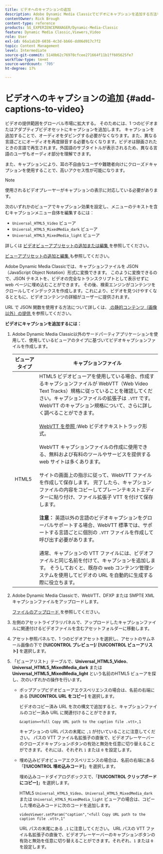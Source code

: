 ```yaml
---
title: ビデオへのキャプションの追加
description: Adobe Dynamic Media Classicでビデオにキャプションを追加する方法を説明します。
contentOwner: Rick Brough
content-type: reference
products: SG_EXPERIENCEMANAGER/Dynamic-Media-Classic
feature: Dynamic Media Classic,Viewers,Video
role: User
exl-id: 66a1ab20-6036-4c3d-bb66-dd06d917c7f2
topic: Content Management
level: Intermediate
source-git-commit: 5140b62c76970cfcee271664f11b1ff605625fe7
workflow-type: tm+mt
source-wordcount: '705'
ht-degree: 17%

---
```


# ビデオへのキャプションの追加 {#add-captions-to-video}

ビデオの提供範囲をグローバル市場に拡大する。 そのためには、1 つのビデオまたはアダプティブビデオセットにキャプションを追加します。 キャプションを追加することで、オーディオをダビングする必要がなくなります。また、異なる言語ごとにオーディオを再度録音する必要もなくなります。ビデオは録画されたときの言語で再生されます。外国語のサブタイトルが表示されるため、異なる言語のユーザもオーディオ部分を理解できます。

また、キャプションにより、耳の不自由なユーザや難聴者向けにクローズドキャプションを使用することで、高いアクセス性が可能になります。

>[!NOTE]
>
>使用されるビデオプレーヤーがキャプションの表示に対応している必要があります。

次のいずれかのビューアでキャプション効果を設定し、メニューのテキストを含むキャプションメニュー自体を編集するには：

* `Universal_HTML5_Video` ビューア
* `Universal_HTML5_MixedMedia_dark` ビューア
* `Universal_HTML5_MixedMedia_light` ビューア

詳しくは [ ビデオビューアプリセットの追加または編集 ](previewing-videos-video-viewer.md#adding_or_editing_a_video_viewer_preset) を参照してください。

[ ビューアプリセットの追加と編集 ](application-setup.md#adding_and_editing_viewer_presets) も参照してください。

Adobe Dynamic Media Classicでは、キャプションファイルを JSON （JavaScript Object Notation）形式に変換できます。 このように変換できるので、JSON テキストを、ビデオの完全なトランスクリプトとして表示せずに web ページに埋め込むことができます。 その後、検索エンジンがコンテンツをクロールしてインデックスを作成します。これにより、ビデオを見つけやすくなるとともに、ビデオコンテンツの詳細がユーザーに提供されます。

URL で JSON 関数を使用する方法について詳しくは、[ の静的コンテンツ（画像以外）の提供 ](https://experienceleague.adobe.com/en/docs/dynamic-media-developer-resources/image-serving-api/image-serving-api/c-serving-static-nonimage-contents#image-serving-api) を参照してください。

**ビデオにキャプションを追加するには：**

1. Adobe Dynamic Media Classic以外のサードパーティアプリケーションを使用して、使用しているビューアのタイプに基づいてビデオキャプションファイルを作成します。

   | ビューアタイプ | キャプションファイル |
   |--- |--- |
   | HTML5 | HTML5 ビデオビューアを使用している場合、作成するキャプションファイルが WebVTT（Web Video Text Tracks）規格に従っていることを確認してください。キャプションファイルの拡張子は `.VTT` です。 WebVTT のキャプション規格について、さらに詳しく調べることができます。<br><br>[WebVTT を参照 ](https://w3c.github.io/webvtt/):Web ビデオテキストトラック形式。 <br><br>WebVTT キャプションファイルの作成に使用できる、無料および有料のツールやサービスを提供する web サイトは多くあります。 <br><br> サイトの画面上の指示に従って、WebVTT ファイルを作成して保存します。 完了したら、キャプションファイルの内容をコピーしてプレーンテキストエディターに貼り付け、ファイル拡張子 VTT を付けて保存します。 <br><br><b> 注意：</b> 英語以外の言語のビデオキャプションをグローバルサポートする場合、WebVTT 標準では、サポートする言語ごとに個別の `.VTT` ファイルを作成して呼び出す必要があります。 <br><br> 通常、キャプションの VTT ファイルには、ビデオファイルと同じ名前を付けて、キャプションを追加します。 そうしておくと、既存の web コンテンツ管理システムを使用してビデオの URL を自動的に生成する際に役立ちます。 |

1. Adobe Dynamic Media Classicで、WebVTT、DFXP または SMPTE XML キャプションファイルをアップロードします。

   [ ファイルのアップロード ](uploading-files.md#uploading_files) を参照してください。

1. 左側のアセットライブラリパネルで、アップロードしたキャプションファイルに関連付けるビデオファイルを含むアセットフォルダーに移動します。
1. アセット参照パネルで、1 つのビデオアセットを選択し、アセットのサムネール画像の下で **[!UICONTROL プレビュー]**/ **[!UICONTROL ビューアリスト]** を選択します。
1. 「ビューアリスト」テーブルで、**Universal_HTML5_Video**、**Universal_HTML5_MixedMedia_dark** または **Universal_HTML5_MixedMedia_light** という名前のHTML5 ビューアを探し、次のいずれかの操作を行います。

   * ポップアップビデオビューアエクスペリエンスの場合は、名前の右端にある **[!UICONTROL URL をコピー]** を選択します。

     ビデオのコピー済み URL を次の構文で追加すると、キャプションファイルのコピー済み URL に関連付けることができます。

     `&caption=<full Copy URL path to the caption file .vtt>,1`

     キャプションの URL パスの末尾に `,1` が付いていることに注意してください。 パスの VTT ファイル名拡張子の直後で、ビデオプレーヤーバーのクローズドキャプションボタンの有効と無効を任意に切り替えることができます。それには、それぞれ `1` または `0` を設定します。

   * 埋め込みビデオビューアエクスペリエンスの場合は、名前の右端にある「**[!UICONTROL 埋め込みコード]**」を選択します。

     埋め込みコードダイアログボックスで、「**[!UICONTROL クリップボードにコピー]**」を選択します。

     HTML5 `Universal_HTML5_Video`、`Universal_HTML5_MixedMedia_dark` または `Universal_HTML5_MixedMedia_light` ビューアの場合は、コピーした埋め込みコードに次のコードを追加します。

     `videoViewer.setParam("caption","<full Copy URL path to the caption file .vtt>,1"`

     URL パスの末尾にある `,1` に注意してください。 URL パスの VTT ファイル名拡張子の直後で、ビデオプレーヤーバーのキャプションボタンの有効と無効を任意に切り替えることができます。それぞれ、`1` または `0` を設定します。
